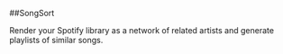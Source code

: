 ##SongSort

Render your Spotify library as a network of related artists and generate playlists of similar songs. 
